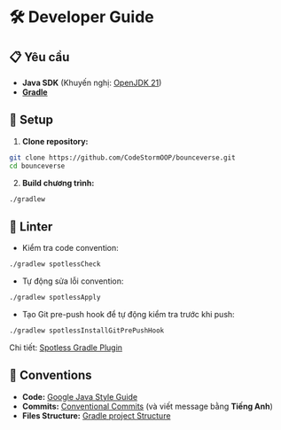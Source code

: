 # 🛠️ Developer Guide

## 📋 Yêu cầu

* **Java SDK** (Khuyến nghị: [OpenJDK 21](https://jdk.java.net/21/))
* **[Gradle](https://gradle.org/)**

## 🚀 Setup

1. **Clone repository:**

```bash
git clone https://github.com/CodeStormOOP/bounceverse.git
cd bounceverse
```

2. **Build chương trình:**

```bash
./gradlew
```

## 🧹 Linter

* Kiểm tra code convention:

```bash
./gradlew spotlessCheck
```

* Tự động sửa lỗi convention:

```bash
./gradlew spotlessApply
```

* Tạo Git pre-push hook để tự động kiểm tra trước khi push:

```bash
./gradlew spotlessInstallGitPrePushHook
```

Chi tiết: [Spotless Gradle Plugin](https://github.com/diffplug/spotless/tree/main/plugin-gradle)

## 📏 Conventions

* **Code:** [Google Java Style Guide](https://google.github.io/styleguide/javaguide.html)
* **Commits:** [Conventional Commits](https://www.conventionalcommits.org/) (và viết message bằng **Tiếng Anh**)
* **Files Structure:**
  [Gradle project Structure](https://docs.gradle.org/current/userguide/organizing_gradle_projects.html)
